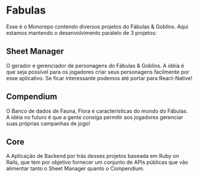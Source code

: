 # Fabulas

Esse é o Monorepo contendo diversos projetos do Fábulas & Goblins. Aqui estamos mantendo o desenvolvimento paralelo de 3 projetos:

## Sheet Manager

O gerador e gerenciador de personagens do Fábulas & Goblins. A idéia é que seja possível para os jogadores criar seus personagens facilmente por esse aplicativo. Se ficar interessante podemos até portar para React-Native!

## Compendium

O Banco de dados de Fauna, Flora e características do mundo do Fábulas. A idéia no futuro é que a gente consiga permitir aos jogadores gerenciar suas próprias campanhas de jogo!

## Core

A Aplicação de Backend por trás desses projetos baseada em Ruby on Rails, que tem por objetivo fornecer um conjunto de APIs públicas que vão alimentar tanto o Sheet Manager quanto o Compendium.
